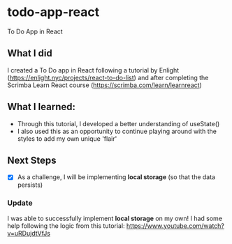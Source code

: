 # todo-app-react
To Do App in React

## What I did
I created a To Do app in React following a tutorial by Enlight (https://enlight.nyc/projects/react-to-do-list) and after completing the Scrimba Learn React course (https://scrimba.com/learn/learnreact)

## What I learned:
- Through this tutorial, I developed a better understanding of useState()
- I also used this as an opportunity to continue playing around with the styles to add my own unique 'flair'

## Next Steps
- [X] As a challenge, I will be implementing **local storage** (so that the data persists)
### Update
I was able to successfully implement **local storage** on my own! I had some help following the logic from this tutorial: https://www.youtube.com/watch?v=uRDujdtVfJs 
